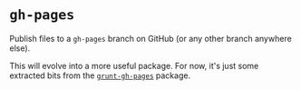 # `gh-pages`

Publish files to a `gh-pages` branch on GitHub (or any other branch anywhere else).

This will evolve into a more useful package.  For now, it's just some extracted bits from the [`grunt-gh-pages`](https://www.npmjs.org/package/grunt-gh-pages) package.

